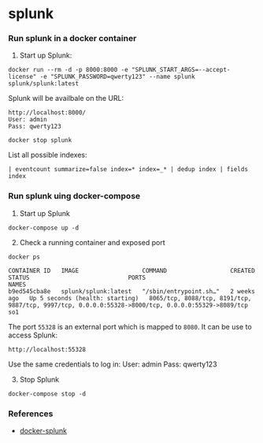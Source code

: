# splunk

### Run splunk in a docker container

1. Start up Splunk:
```
docker run --rm -d -p 8000:8000 -e "SPLUNK_START_ARGS=--accept-license" -e "SPLUNK_PASSWORD=qwerty123" --name splunk splunk/splunk:latest
```
Splunk will be availbale on the URL:
```
http://localhost:8000/
User: admin
Pass: qwerty123
```
```
docker stop splunk
```
List all possible indexes:
```
| eventcount summarize=false index=* index=_* | dedup index | fields index
```
### Run splunk uing docker-compose
1. Start up Splunk
```
docker-compose up -d
```
2. Check a running container and exposed port
```
docker ps

CONTAINER ID   IMAGE                  COMMAND                  CREATED       STATUS                            PORTS                                                                                                NAMES
b9ed545cba8e   splunk/splunk:latest   "/sbin/entrypoint.sh…"   2 weeks ago   Up 5 seconds (health: starting)   8065/tcp, 8088/tcp, 8191/tcp, 9887/tcp, 9997/tcp, 0.0.0.0:55328->8000/tcp, 0.0.0.0:55329->8089/tcp   so1
```
The port `55328` is an external port which is mapped to `8080`.
It can be use to access Splunk:
```
http://localhost:55328
```
Use the same credentials to log in:
User: admin
Pass: qwerty123

3. Stop Splunk
```
docker-compose stop -d
```


### References
* [docker-splunk](https://splunk.github.io/docker-splunk/STORAGE_OPTIONS.html)
